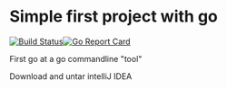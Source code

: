 # Simple first project with go
[![Build Status](http://circleci-badges-max.herokuapp.com/img/:owner/:repo/:branch?token=:circle-ci-token)](https://circleci.com/gh/tjololo/dunix.svg?style=shield&circle-token=dc673fad5cec867662639cfdafcc81dba810d405)[![Go Report Card](https://goreportcard.com/badge/github.com/tjololo/dunix)](https://goreportcard.com/report/github.com/tjololo/dunix)

First go at a go commandline "tool"

Download and untar intelliJ IDEA